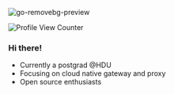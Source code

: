 ![go-removebg-preview](https://github.com/shawnh2/shawnh2/assets/40317966/3ef9c871-f351-4593-ba4b-fe5be0d34b5f)

![Profile View Counter](https://komarev.com/ghpvc/?username=shawnh2)

### Hi there!

- Currently a postgrad @HDU
- Focusing on cloud native gateway and proxy
- Open source enthusiasts
